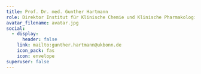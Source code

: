 ```yaml
---
title: Prof. Dr. med. Gunther Hartmann
role: Direktor Institut für Klinische Chemie und Klinische Pharmakologie
avatar_filename: avatar.jpg
social:
  - display:
      header: false
    link: mailto:gunther.hartmann@ukbonn.de
    icon_pack: fas
    icon: envelope
superuser: false
---
```

